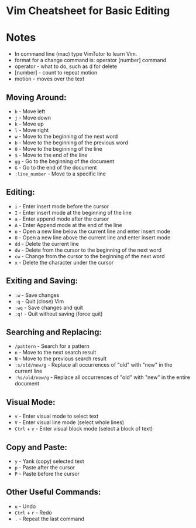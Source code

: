 # Vim Cheatsheet for Basic Editing
# Notes
- In command line (mac) type VimTutor to learn Vim.
- format for a change command is:
    operator \[number\] command
- operator - what to do, such as d for delete
- \[number\] - count to repeat motion
- motion - moves over the text

## Moving Around:
- `h` - Move left
- `j` - Move down
- `k` - Move up
- `l` - Move right
- `w` - Move to the beginning of the next word
- `b` - Move to the beginning of the previous word
- `0` - Move to the beginning of the line
- `$` - Move to the end of the line
- `gg` - Go to the beginning of the document
- `G` - Go to the end of the document
- `:line_number` - Move to a specific line

## Editing:
- `i` - Enter insert mode before the cursor
- `I` - Enter insert mode at the beginning of the line
- `a` - Enter append mode after the cursor
- `A` - Enter Append mode at the end of the line
- `o` - Open a new line below the current line and enter insert mode
- `O` - Open a new line above the current line and enter insert mode
- `dd` - Delete the current line
- `dw` - Delete from the cursor to the beginning of the next word
- `cw` - Change from the cursor to the beginning of the next word
- `x` - Delete the character under the cursor

## Exiting and Saving:
- `:w` - Save changes
- `:q` - Quit (close) Vim
- `:wq` - Save changes and quit
- `:q!` - Quit without saving (force quit)

## Searching and Replacing:
- `/pattern` - Search for a pattern
- `n` - Move to the next search result
- `N` - Move to the previous search result
- `:s/old/new/g` - Replace all occurrences of "old" with "new" in the current line
- `:%s/old/new/g` - Replace all occurrences of "old" with "new" in the entire document

## Visual Mode:
- `v` - Enter visual mode to select text
- `V` - Enter visual line mode (select whole lines)
- `Ctrl` + `v` - Enter visual block mode (select a block of text)

## Copy and Paste:
- `y` - Yank (copy) selected text
- `p` - Paste after the cursor
- `P` - Paste before the cursor

## Other Useful Commands:
- `u` - Undo
- `Ctrl` + `r` - Redo
- `.` - Repeat the last command
